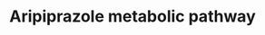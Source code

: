 ---
annotations:
- type: Pathway Ontology
  value: xenobiotic metabolic pathway
- type: Pathway Ontology
  value: phase I biotransformation pathway via cytochrome P450
authors:
- Egonw
- MaintBot
- Eweitz
description: The CYP P450 metabolism of aripiprazole has been studied and described
  in several papers (like the one in the bibliography), except for the original primary
  literature describing the experiments and the exact metabolite structures. The two
  CYPs are said to be involved in N-dealkylation and dehydrogenation.
last-edited: 2021-05-22
organisms:
- Homo sapiens
redirect_from:
- /index.php/Pathway:WP2640
- /instance/WP2640
schema-jsonld:
- '@context': https://schema.org/
  '@id': https://wikipathways.github.io/pathways/WP2640.html
  '@type': Dataset
  creator:
    '@type': Organization
    name: WikiPathways
  description: The CYP P450 metabolism of aripiprazole has been studied and described
    in several papers (like the one in the bibliography), except for the original
    primary literature describing the experiments and the exact metabolite structures.
    The two CYPs are said to be involved in N-dealkylation and dehydrogenation.
  keywords:
  - dehydroaripiprazole
  - CYP2D6
  - aripiprazole
  - Product
  - CYP3A43
  license: CC0
  name: Aripiprazole metabolic pathway
seo: CreativeWork
title: Aripiprazole metabolic pathway
wpid: WP2640
---